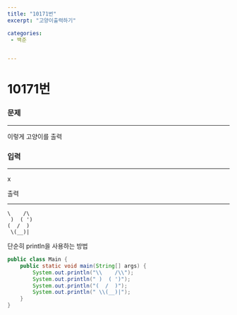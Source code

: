```yaml
---
title: "10171번"
excerpt: "고양이출력하기"

categories:
 - 백준 


---
```




# 10171번

### 문제

---

이렇게 고양이를 출력

### 입력

---

x

출력

---

```
\    /\
 )  ( ')
(  /  )
 \(__)|
```

단순히 println을 사용하는 방법

```java
public class Main {
    public static void main(String[] args) {
        System.out.println("\\    /\\");
        System.out.println(" )  ( ')");
        System.out.println("(  /  )");
        System.out.println(" \\(__)|");
    }
}

```
